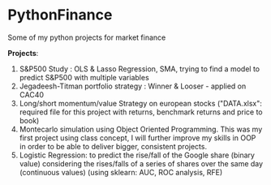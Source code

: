 # PythonFinance

Some of my python projects for market finance

**Projects**:
1. S&P500 Study : OLS & Lasso Regression, SMA, trying to find a model to predict S&P500 with multiple variables
2. Jegadeesh-Titman portfolio strategy : Winner & Looser - applied on CAC40
3. Long/short momentum/value Strategy on european stocks ("DATA.xlsx": required file for this project with returns, benchmark returns and price to book)
4. Montecarlo simulation using Object Oriented Programming. This was my first project using class concept, I will further improve my skills in OOP in order to be able to deliver bigger, consistent projects.
5. Logistic Regression: to predict the rise/fall of the Google share (binary value) considering the rises/falls of a series of shares over the same day (continuous values) (using sklearn: AUC, ROC analysis, RFE)
